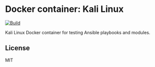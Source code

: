 # Docker container: Kali Linux

[![Build](https://github.com/iesplin/docker-kalilinux-systemd/actions/workflows/build.yml/badge.svg)](https://github.com/iesplin/docker-kalilinux-systemd/actions/workflows/build.yml)

Kali Linux Docker container for testing Ansible playbooks and modules.

## License

MIT
